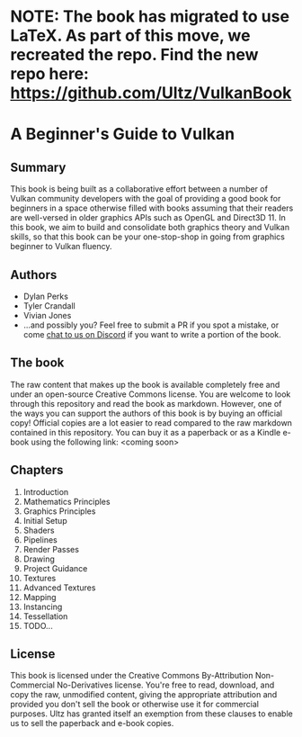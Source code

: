 # NOTE: The book has migrated to use LaTeX. As part of this move, we recreated the repo. Find the new repo here: https://github.com/Ultz/VulkanBook

# A Beginner's Guide to Vulkan
## Summary
This book is being built as a collaborative effort between a number of Vulkan community developers with the goal of providing a good book for beginners in a space otherwise filled with books assuming that their readers are well-versed in older graphics APIs such as OpenGL and Direct3D 11. In this book, we aim to build and consolidate both graphics theory and Vulkan skills, so that this book can be your one-stop-shop in going from graphics beginner to Vulkan fluency.

## Authors
- Dylan Perks
- Tyler Crandall
- Vivian Jones
- ...and possibly you? Feel free to submit a PR if you spot a mistake, or come [chat to us on Discord](https://discord.gg/mNfhagm)
if you want to write a portion of the book.

## The book
The raw content that makes up the book is available completely free and under an open-source Creative Commons license. You are welcome to look through this repository and read the book as markdown. However, one of the ways you can support the authors of this book is by buying an official copy! Official copies are a lot easier to read compared to the raw markdown contained in this repository. You can buy it as a paperback or as a Kindle e-book using the following link: \<coming soon\>

## Chapters
1. Introduction
2. Mathematics Principles
3. Graphics Principles
4. Initial Setup
5. Shaders
6. Pipelines
7. Render Passes
8. Drawing
9. Project Guidance
10. Textures
11. Advanced Textures
12. Mapping
13. Instancing
14. Tessellation
15. TODO...

## License
This book is licensed under the Creative Commons By-Attribution Non-Commercial No-Derivatives license. You're free to read,
download, and copy the raw, unmodified content, giving the appropriate attribution and provided you don't sell the book or otherwise use it for commercial purposes. Ultz has granted itself an exemption from these clauses to enable us to sell the paperback and e-book copies.
